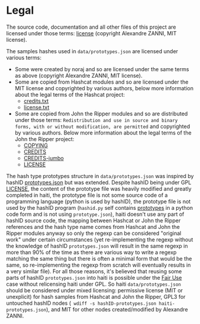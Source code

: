 # Legal

The source code, documentation and all other files of this project are licensed under those terms: [license](https://github.com/noraj/haiti/blob/master/LICENSE.txt) (copyright Alexandre ZANNI, MIT license).

The samples hashes used in `data/prototypes.json` are licensed under various terms:

- Some were created by noraj and so are licensed under the same terms as above (copyright Alexandre ZANNI, MIT license).
- Some are copied from Hashcat modules and so are licensed under the MIT license and copyrighted by various authors, below more information about the legal terms of the Hashcat project:
  - [credits.txt](https://github.com/hashcat/hashcat/blob/master/docs/credits.txt)
  - [license.txt](https://github.com/hashcat/hashcat/blob/master/docs/license.txt)
- Some are copied from John the Ripper modules and so are distributed under those terms: `Redistribution and use in source and binary forms, with or without modification, are permitted` and copyrighted by various authors. Below more information about the legal terms of the John the Ripper project:
  - [COPYING](https://github.com/openwall/john/blob/bleeding-jumbo/doc/COPYING)
  - [CREDITS](https://github.com/openwall/john/blob/bleeding-jumbo/doc/CREDITS)
  - [CREDITS-jumbo](https://github.com/openwall/john/blob/bleeding-jumbo/doc/CREDITS-jumbo)
  - [LICENSE](https://github.com/openwall/john/blob/bleeding-jumbo/doc/LICENSE)

The hash type prototypes structure in `data/prototypes.json` was inspired by hashID [prototypes.json](https://github.com/psypanda/hashID/blob/master/prototypes.json) but was extended. Despite hashID being under GPL [LICENSE](https://github.com/psypanda/hashID/blob/master/doc/LICENSE), the content of the prototype file was heavily modified and greatly completed in haiti, the prototype file is not some source code of a programming language (python is used by hashID), the prototype file is not used by the hashID program (`hashid.py` self contains [prototypes](https://github.com/psypanda/hashID/blob/7e8473a823060e56d4b6090a98591e252bd9505e/hashid.py#L36) in a python code form and is not using `prototype.json`), haiti doesn't use any part of hashID source code, the mapping between Hashcat or John the Ripper references and the hash type name comes from Hashcat and John the Ripper modules anyway so only the regexp can be considered "original work" under certain circumstances (yet re-implementing the regexp without the knowledge of hashID `prototypes.json` will result in the same regexp in more than 90% of the time as there are various way to write a regexp matching the same thing but there is often a minimal form that would be the same, so re-implementing the regexp from scratch will eventually results in a very similar file). For all those reasons, it's believed that reusing some parts of hashID `prototypes.json` into haiti is possible under the [Fair Use](https://www.gnu.org/licenses/gpl-faq.html#GPLFairUse) case without relicensing haiti under GPL. So haiti `data/prototypes.json` should be considered under mixed licensing: permissive license (MIT or unexplicit) for hash samples from Hashcat and John the Ripper, GPL3 for untouched hashID nodes (` wdiff -s hashID-prototypes.json haiti-prototypes.json`), and MIT for other nodes created/modified by Alexandre ZANNI.
